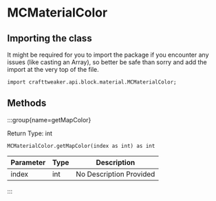 # MCMaterialColor

## Importing the class

It might be required for you to import the package if you encounter any issues (like casting an Array), so better be safe than sorry and add the import at the very top of the file.
```zenscript
import crafttweaker.api.block.material.MCMaterialColor;
```


## Methods

:::group{name=getMapColor}

Return Type: int

```zenscript
MCMaterialColor.getMapColor(index as int) as int
```

| Parameter | Type | Description             |
| --------- | ---- | ----------------------- |
| index     | int  | No Description Provided |


:::


